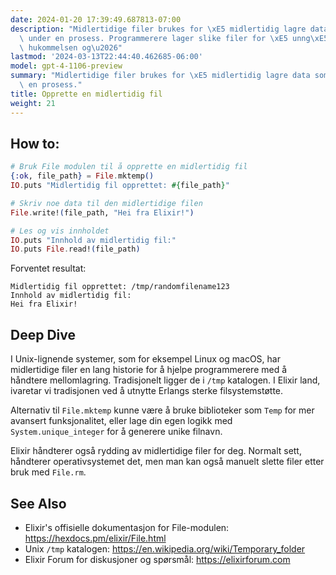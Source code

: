 ```yaml
---
date: 2024-01-20 17:39:49.687813-07:00
description: "Midlertidige filer brukes for \xE5 midlertidig lagre data som trengs\
  \ under en prosess. Programmerere lager slike filer for \xE5 unng\xE5 \xE5 belaste\
  \ hukommelsen og\u2026"
lastmod: '2024-03-13T22:44:40.462685-06:00'
model: gpt-4-1106-preview
summary: "Midlertidige filer brukes for \xE5 midlertidig lagre data som trengs under\
  \ en prosess."
title: Opprette en midlertidig fil
weight: 21
---
```


## How to:
```elixir
# Bruk File modulen til å opprette en midlertidig fil
{:ok, file_path} = File.mktemp()
IO.puts "Midlertidig fil opprettet: #{file_path}"

# Skriv noe data til den midlertidige filen
File.write!(file_path, "Hei fra Elixir!")

# Les og vis innholdet
IO.puts "Innhold av midlertidig fil:"
IO.puts File.read!(file_path)
```

Forventet resultat:

```
Midlertidig fil opprettet: /tmp/randomfilename123
Innhold av midlertidig fil:
Hei fra Elixir!
```

## Deep Dive
I Unix-lignende systemer, som for eksempel Linux og macOS, har midlertidige filer en lang historie for å hjelpe programmerere med å håndtere mellomlagring. Tradisjonelt ligger de i `/tmp` katalogen. I Elixir land, ivaretar vi tradisjonen ved å utnytte Erlangs sterke filsystemstøtte.

Alternativ til `File.mktemp` kunne være å bruke biblioteker som `Temp` for mer avansert funksjonalitet, eller lage din egen logikk med `System.unique_integer` for å generere unike filnavn.

Elixir håndterer også rydding av midlertidige filer for deg. Normalt sett, håndterer operativsystemet det, men man kan også manuelt slette filer etter bruk med `File.rm`.

## See Also
- Elixir's offisielle dokumentasjon for File-modulen: https://hexdocs.pm/elixir/File.html
- Unix `/tmp` katalogen: https://en.wikipedia.org/wiki/Temporary_folder
- Elixir Forum for diskusjoner og spørsmål: https://elixirforum.com
